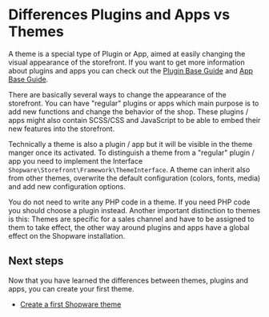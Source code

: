 # Differences Plugins and Apps vs Themes

A theme is a special type of Plugin or App, aimed at easily changing the visual appearance of the storefront. If you want to get more information about plugins and apps you can check out the [Plugin Base Guide](plugin-base-guide.md) and [App Base Guide](app-base-guide.md).

There are basically several ways to change the appearance of the storefront. You can have "regular" plugins or apps which main purpose is to add new functions and change the behavior of the shop. These plugins / apps might also contain SCSS/CSS and JavaScript to be able to embed their new features into the storefront.

Technically a theme is also a plugin / app but it will be visible in the theme manger once its activated. To distinguish a theme from a "regular" plugin / app you need to implement the Interface `Shopware\Storefront\Framework\ThemeInterface`. A theme can inherit also from other themes, overwrite the default configuration \(colors, fonts, media\) and add new configuration options.

You do not need to write any PHP code in a theme. If you need PHP code you should choose a plugin instead. Another important distinction to themes is this: Themes are specific for a sales channel and have to be assigned to them to take effect, the other way around plugins and apps have a global effect on the Shopware installation.

## Next steps

Now that you have learned the differences between themes, plugins and apps, you can create your first theme.

* [Create a first Shopware theme](create-a-theme.md)

